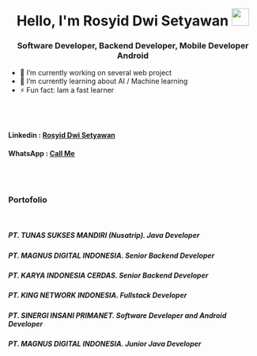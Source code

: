 <h1 align="center">Hello, I'm Rosyid Dwi Setyawan <img src="https://media.giphy.com/media/TEnXkcsHrP4YedChhA/giphy.gif" width="35"></h1>
<h3 align="center">Software Developer, Backend Developer, Mobile Developer Android</h3>

- 🔭 I’m currently working on several web project
- 🌱 I’m currently learning about AI / Machine learning
- ⚡ Fun fact: Iam a fast learner

<br><br>

<h4>Linkedin : <a href="https://www.linkedin.com/in/rosyid-dwi-setyawan-090683146/">Rosyid Dwi Setyawan</a></h4>
<h4>WhatsApp : <a href="https://wa.me/628889832339">Call Me</a></h4>

<br><br>

<h3>Portofolio</h3>
<br>
<h5>PT. TUNAS SUKSES MANDIRI (Nusatrip). Java Developer</h4>
<h5>PT. MAGNUS DIGITAL INDONESIA. Senior Backend Developer</h4>
<h5>PT. KARYA INDONESIA CERDAS. Senior Backend Developer</h4>
<h5>PT. KING NETWORK INDONESIA. Fullstack Developer</h4>
<h5>PT. SINERGI INSANI PRIMANET. Software Developer and Android Developer</h4>
<h5>PT. MAGNUS DIGITAL INDONESIA. Junior Java Developer</h4>


<!--
**rosyiddwisetyawan/rosyiddwisetyawan** is a ✨ _special_ ✨ repository because its `README.md` (this file) appears on your GitHub profile.

Here are some ideas to get you started:

- 🔭 I’m currently working on ...
- 🌱 I’m currently learning ...
- 👯 I’m looking to collaborate on ...
- 🤔 I’m looking for help with ...
- 💬 Ask me about ...
- 📫 How to reach me: ...
- 😄 Pronouns: ...
- ⚡ Fun fact: ...
-->
